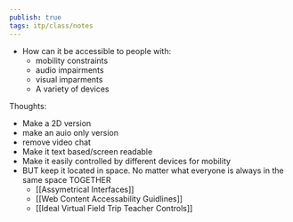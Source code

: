```yaml
---
publish: true
tags: itp/class/notes
---
```

- How can it be accessible to people with:
	- mobility constraints
	- audio impairments
	- visual imparments
	- A variety of devices

Thoughts:
- Make a 2D version
- make an auio only version
- remove video chat
- Make it text based/screen readable
- Make it easily controlled by different devices for mobility
- BUT keep it located in space. No matter what everyone is always in the same space TOGETHER
	- [[Assymetrical Interfaces]]
	- [[Web Content Accessability Guidlines]]
	- [[Ideal Virtual Field Trip Teacher Controls]]
